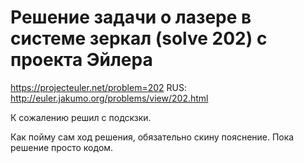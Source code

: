 # Решение задачи о лазере в системе зеркал (solve 202) с проекта Эйлера
https://projecteuler.net/problem=202
RUS:
http://euler.jakumo.org/problems/view/202.html

К сожалению решил с подскзки.

Как пойму сам ход решения, обязательно скину пояснение.
Пока решение просто кодом.
